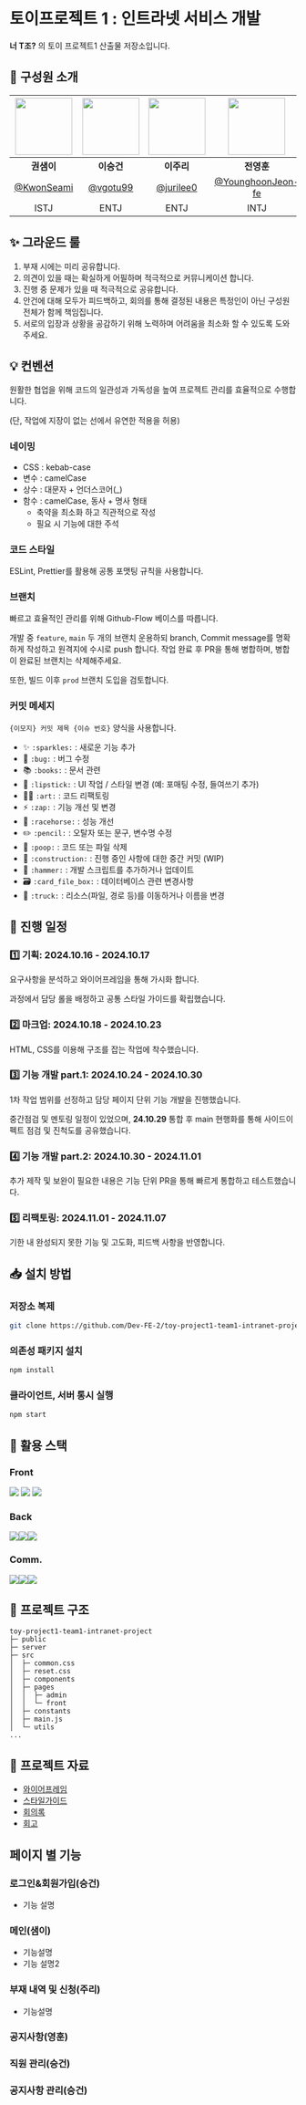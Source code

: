 # 토이프로젝트 1 : 인트라넷 서비스 개발

**너 T조?** 의 토이 프로젝트1 산출물 저장소입니다.

## 🙌 구성원 소개

| <img width="100px" src="https://avatars.githubusercontent.com/u/56241150?v=4" style="max-width: 100%;"> | <img width="100px" src="https://avatars.githubusercontent.com/u/175666538?v=4" style="max-width: 100%;"> | <img width="100px" src="https://avatars.githubusercontent.com/u/182174995?v=4" style="max-width: 100%;"> | <img width="100px" src="https://avatars.githubusercontent.com/u/182200395?v=4" style="max-width: 100%;"> |
| :-----------------------------------------------------------------------------------------------------: | :------------------------------------------------------------------------------------------------------: | :------------------------------------------------------------------------------------------------------: | :------------------------------------------------------------------------------------------------------: |
|                                               **권샘이**                                                |                                                **이승건**                                                |                                                **이주리**                                                |                                                **전영훈**                                                |
|                               [@KwonSeami](https://github.com/KwonSeami)                                |                                  [@vgotu99](https://github.com/vgotu99)                                  |                                 [@jurilee0](https://github.com/jurilee0)                                 |                         [@YounghoonJeon-fe](https://github.com/YounghoonJeon-fe)                         |
|                                                  ISTJ                                                   |                                                   ENTJ                                                   |                                                   ENTJ                                                   |                                                   INTJ                                                   |

## ✨ 그라운드 룰

1. 부재 시에는 미리 공유합니다.
2. 의견이 있을 때는 확실하게 어필하며 적극적으로 커뮤니케이션 합니다.
3. 진행 중 문제가 있을 때 적극적으로 공유합니다.
4. 안건에 대해 모두가 피드백하고, 회의를 통해 결정된 내용은 특정인이 아닌 구성원 전체가 함께 책임집니다.
5. 서로의 입장과 상황을 공감하기 위해 노력하며 어려움을 최소화 할 수 있도록 도와주세요.

## 💡 컨벤션

원활한 협업을 위해 코드의 일관성과 가독성을 높여 프로젝트 관리를 효율적으로 수행합니다.

(단, 작업에 지장이 없는 선에서 유연한 적용을 허용)

### 네이밍

- CSS : kebab-case
- 변수 : camelCase
- 상수 : 대문자 + 언더스코어(\_)
- 함수 : camelCase, 동사 + 명사 형태
  - 축약을 최소화 하고 직관적으로 작성
  - 필요 시 기능에 대한 주석

### 코드 스타일

ESLint, Prettier를 활용해 공통 포맷팅 규칙을 사용합니다.

### 브랜치

빠르고 효율적인 관리를 위해 Github-Flow 베이스를 따릅니다.

개발 중 `feature`, `main` 두 개의 브랜치 운용하되 branch, Commit message를 명확하게 작성하고 원격지에 수시로 push 합니다.
작업 완료 후 PR을 통해 병합하며, 병합이 완료된 브랜치는 삭제해주세요.

또한, 빌드 이후 `prod` 브랜치 도입을 검토합니다.

### 커밋 메세지

`{이모지} 커밋 제목 {이슈 번호}` 양식을 사용합니다.

- ✨ `:sparkles:` : 새로운 기능 추가
- 🐛 `:bug:` : 버그 수정
- 📚 `:books:` : 문서 관련
- 💄 `:lipstick:` : UI 작업 / 스타일 변경 (예: 포매팅 수정, 들여쓰기 추가)
- 🧑‍🎨 `:art:` : 코드 리팩토링
- ⚡ `:zap:` : 기능 개선 및 변경
- 🐎 `:racehorse:` : 성능 개선
- ✏️ `:pencil:` : 오탈자 또는 문구, 변수명 수정
- 💩 `:poop:` : 코드 또는 파일 삭제
- 🚧 `:construction:` : 진행 중인 사항에 대한 중간 커밋 (WIP)
- 🔨 `:hammer:` : 개발 스크립트를 추가하거나 업데이트
- 🗃️ `:card_file_box:` : 데이터베이스 관련 변경사항
- 🚚 `:truck:` : 리소스(파일, 경로 등)를 이동하거나 이름을 변경

## 📅 진행 일정

### 1️⃣ 기획: 2024.10.16 - 2024.10.17

요구사항을 분석하고 와이어프레임을 통해 가시화 합니다.

과정에서 담당 롤을 배정하고 공통 스타일 가이드를 확립했습니다.

### 2️⃣ 마크업: 2024.10.18 - 2024.10.23

HTML, CSS를 이용해 구조를 잡는 작업에 착수했습니다.

### 3️⃣ 기능 개발 part.1: 2024.10.24 - 2024.10.30

1차 작업 범위를 선정하고 담당 페이지 단위 기능 개발을 진행했습니다.

중간점검 및 멘토링 일정이 있었으며, **24.10.29** 통합 후 main 현행화를 통해 사이드이펙트 점검 및 진척도를 공유했습니다.

### 4️⃣ 기능 개발 part.2: 2024.10.30 - 2024.11.01

추가 제작 및 보완이 필요한 내용은 기능 단위 PR을 통해 빠르게 통합하고 테스트했습니다.

### 5️⃣ 리팩토링: 2024.11.01 - 2024.11.07

기한 내 완성되지 못한 기능 및 고도화, 피드백 사항을 반영합니다.

## 📥 설치 방법

### 저장소 복제

```bash
git clone https://github.com/Dev-FE-2/toy-project1-team1-intranet-project.git
```

### 의존성 패키지 설치

```bash
npm install
```

### 클라이언트, 서버 통시 실행

```bash
npm start
```

## 🔧 활용 스택

### Front

<img src="https://img.shields.io/badge/html5-E34F26?style=for-the-badge&logo=html5&logoColor=white"> <img src="https://img.shields.io/badge/css3-1572B6?style=for-the-badge&logo=css3&logoColor=white"> <img src="https://img.shields.io/badge/javascript-F7DF1E?style=for-the-badge&logo=javascript&logoColor=black">

### Back

<img src="https://img.shields.io/badge/node.js-5FA04E?style=for-the-badge&logo=nodedotjs&logoColor=white"><img src="https://img.shields.io/badge/express-000000?style=for-the-badge&logo=nodedotjs&logoColor=white" style="max-width: 100%;"><img src="https://img.shields.io/badge/firebase-DD2C00?style=for-the-badge&logo=nodedotjs&logoColor=white" style="max-width: 100%;">

### Comm.

<img src="https://camo.githubusercontent.com/236fcd63f5c7932c0928a86fb7ebdbb5e8876cc4c03779cd1fc8aa9c0196aab2/68747470733a2f2f696d672e736869656c64732e696f2f62616467652f6769746875622d3138313731373f7374796c653d666f722d7468652d6261646765266c6f676f3d676974687562266c6f676f436f6c6f723d7768697465" data-canonical-src="https://img.shields.io/badge/github-181717?style=for-the-badge&amp;logo=github&amp;logoColor=white" style="max-width: 100%;"><img src="https://camo.githubusercontent.com/fbe73eb0c50a7d491503c4e14d0a949a96f862997da5110f7ff0b9d28ef49a37/68747470733a2f2f696d672e736869656c64732e696f2f62616467652f736c61636b2d3441313534423f7374796c653d666f722d7468652d6261646765266c6f676f3d736c61636b266c6f676f436f6c6f723d7768697465" data-canonical-src="https://img.shields.io/badge/slack-4A154B?style=for-the-badge&amp;logo=slack&amp;logoColor=white" style="max-width: 100%;"><img src="https://camo.githubusercontent.com/cfd00850da7d61d06eedd66f38d007989ed62131e6b920e99016ed95de13c9a5/68747470733a2f2f696d672e736869656c64732e696f2f62616467652f6e6f74696f6e2d3030303030303f7374796c653d666f722d7468652d6261646765266c6f676f3d6e6f74696f6e266c6f676f436f6c6f723d7768697465" data-canonical-src="https://img.shields.io/badge/notion-000000?style=for-the-badge&amp;logo=notion&amp;logoColor=white" style="max-width: 100%;">

## 🔨 프로젝트 구조

```
toy-project1-team1-intranet-project
├─ public
├─ server
├─ src
│  ├─ common.css
│  ├─ reset.css
│  ├─ components
│  ├─ pages
│  │  ├─ admin
│  │  └─ front
│  ├─ constants
│  ├─ main.js
│  └─ utils
...
```

## 📑 프로젝트 자료

- [와이어프레임](https://www.canva.com/design/DAGTtelpuWk/3ipJS1Jlwrlvy-WUpDmUWg/view?utm_content=DAGTtelpuWk&utm_campaign=designshare&utm_medium=link&utm_source=editor)
- [스타일가이드](https://www.figma.com/design/F6PlhpQdOE30IxWbeiMzYz/%ED%86%A0%EC%9D%B4_1%EC%A1%B0_%EC%8A%A4%ED%83%80%EC%9D%BC%EA%B0%80%EC%9D%B4%EB%93%9C?node-id=0-1&node-type=canvas&t=Go6XuTHBmLhSiplz-0)
- [회의록](https://www.notion.so/1213259dc0c2818eadb0e053ca0031d4?v=46e226797ec24187941d21537d1e280a)
- [회고](https://www.notion.so/24-11-01-3e7ea06f465941ffa8774b1d42ee3e0b_)

## 페이지 별 기능

### 로그인&회원가입(승건)

- 기능 설명

### 메인(샘이)

- 기능설명
- 기능 설명2

### 부재 내역 및 신청(주리)

- 기능설명

### 공지사항(영훈)

### 직원 관리(승건)

### 공지사항 관리(승건)
